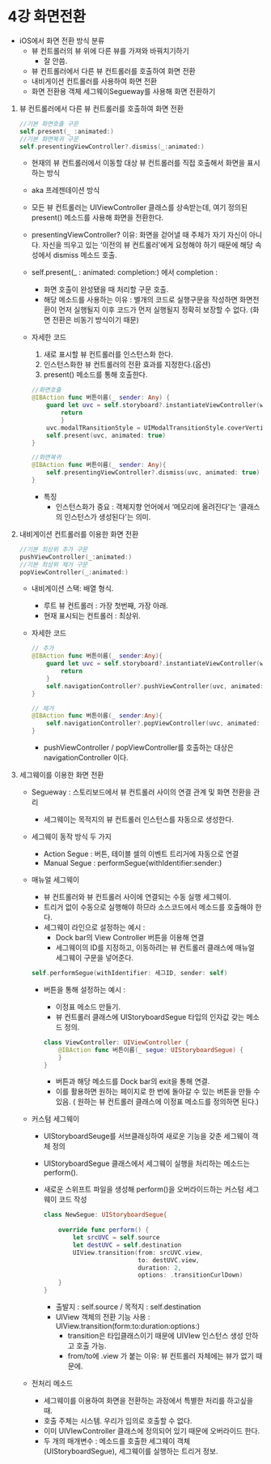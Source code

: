 # 4강 화면전환

- iOS에서 화면 전환 방식 분류
    - 뷰 컨트롤러의 뷰 위에 다른 뷰를 가져와 바꿔치기하기
        - 잘 안씀.
    - 뷰 컨트롤러에서 다른 뷰 컨트롤러를 호출하여 화면 전환
    - 내비게이션 컨트롤러를 사용하여 화면 전환
    - 화면 전환용 객체 세그웨이Segueway를 사용해 화면 전환하기
    
1. 뷰 컨트롤러에서 다른 뷰 컨트롤러를 호출하여 화면 전환
    
    ```swift
    //기본 화면호출 구문 
    self.present(_ :animated:)
    //기본 화면복귀 구문
    self.presentingViewController?.dismiss(_:animated:)
    ```
    
    - 현재의 뷰 컨트롤러에서 이동할 대상 뷰 컨트롤러를 직접 호출해서 화면을 표시하는 방식
    - aka 프레젠테이션 방식
    - 모든 뷰 컨트롤러는 UIViewController 클래스를 상속받는데, 여기 정의된 present() 메소드를 사용해 화면을 전환한다.
    - presentingViewController? 이유: 화면을 걷어낼 때 주체가 자기 자신이 아니다. 
    자신을 띄우고 있는 ‘이전의 뷰 컨트롤러'에게 요청해야 하기 때문에 해당 속성에서 dismiss 메소드 호출.
    - self.present(_ : animated: completion:) 에서 completion :
        - 화면 호출이 완성됐을 때 처리할 구문 호출.
        - 해당 메소드를 사용하는 이유 : 별개의 코드로 실행구문을 작성하면 화면전환이 먼저 실행될지 이후 코드가 먼저 실행될지 정확히 보장할 수 없다. (화면 전환은 비동기 방식이기 때문)
    - 자세한 코드
        1. 새로 표시할 뷰 컨트롤러를 인스턴스화 한다. 
        2. 인스턴스화한 뷰 컨트롤러의 전환 효과를 지정한다.(옵션)
        3. present() 메소드를 통해 호출한다. 
        
        ```swift
        //화면호출
        @IBAction func 버튼이름(_ sender: Any) {
            guard let uvc = self.storyboard?.instantiateViewController(withIdentifier: "스토리보드 아이디") else { 
                return 
                }
            uvc.modalTRansitionStyle = UIModalTransitionStyle.coverVertical // 옵션
            self.present(uvc, animated: true)
        }
        
        //화면복귀
        @IBAction func 버튼이름(_ sender: Any){
            self.presentingViewController?.dismiss(uvc, animated: true)
        }
        ```
        
        - 특징
            - 인스턴스화가 중요 : 객체지향 언어에서 ‘메모리에 올려진다'는 ‘클래스의 인스턴스가 생성된다'는 의미.
            
2. 내비게이션 컨트롤러를 이용한 화면 전환
    
    ```swift
    //기본 최상위 추가 구문
    pushViewController(_:animated:)
    //기본 최상위 제거 구문
    popViewController(_:animated:)
    ```
    
    - 내비게이션 스택: 배열 형식.
        - 루트 뷰 컨트롤러 : 가장 첫번째, 가장 아래.
        - 현재 표시되는 컨트롤러 : 최상위.
    - 자세한 코드
        
        ```swift
        // 추가
        @IBAction func 버튼이름(_ sender:Any){
            guard let uvc = self.storyboard?.instantiateViewController(withIdentifier: 스토리보드 이름) else {
                return 
            }
            self.navigationController?.pushViewController(uvc, animated: true)
        }
        
        // 제거
        @IBAction func 버튼이름(_ sender:Any){
            self.navigationController?.popViewController(uvc, animated: true)
        }
        ```
        
        - pushViewController / popViewController를 호출하는 대상은 navigationController 이다.
3. 세그웨이를 이용한 화면 전환
    - Segueway : 스토리보드에서 뷰 컨트롤러 사이의 연결 관계 및 화면 전환을 관리
        - 세그웨이는 목적지의 뷰 컨트롤러 인스턴스를 자동으로 생성한다.
    - 세그웨이 동작 방식 두 가지
        - Action Segue : 버튼, 테이블 셀의 이벤트 트리거에 자동으로 연결
        - Manual Segue : performSegue(withIdentifier:sender:)
    - 매뉴얼 세그웨이
        - 뷰 컨트롤러와 뷰 컨트롤러 사이에 연결되는 수동 실행 세그웨이.
        - 트리거 없이 수동으로 실행해야 하므라 소스코드에서 메소드를 호출해야 한다.
        - 세그웨이 라인으로 설정하는 예시 :
            - Dock bar의 View Controller 버튼을 이용해 연결
            - 세그웨이의 ID를 지정하고, 이동하려는 뷰 컨트롤러 클래스에 매뉴얼 세그웨이 구문을 넣어준다.
        
        ```swift
        self.performSegue(withIdentifier: 세그ID, sender: self)
        ```
        
        - 버튼을 통해 설정하는 예시 :
            - 이정표 메소드 만들기.
            - 뷰 컨트롤러 클래스에 UIStoryboardSegue 타입의 인자값 갖는 메소드 정의.
            
            ```swift
            class ViewController: UIViewController {
                @IBAction func 버튼이름(_ segue: UIStoryboardSegue) {
                }
            }
            ```
            
            - 버튼과 해당 메소드를 Dock bar의 exit을 통해 연결.
            - 이를 활용하면 원하는 페이지로 한 번에 돌아갈 수 있는 버튼을 만들 수 있음.
            ( 원하는 뷰 컨트롤러 클래스에 이정표 메소드를 정의하면 된다.)
    - 커스텀 세그웨이
        - UIStoryboardSeuge를 서브클래싱하여 새로운 기능을 갖춘 세그웨이 객체 정의
        - UIStoryboardSegue 클래스에서 세그웨이 실행을 처리하는 메소드는 perform().
        - 새로운 스위프트 파일을 생성해 perform()을 오버라이드하는 커스텀 세그웨이 코드 작성
            
            ```swift
            class NewSegue: UIStoryboardSegue{
                
                override func perform() {
                    let srcUVC = self.source
                    let destUVC = self.destination
                    UIView.transition(from: srcUVC.view,
                                      to: destUVC.view,
                                      duration: 2,
                                      options: .transitionCurlDown)
                }
            }
            ```
            
            - 출발지 : self.source / 목적지 : self.destination
            - UIView 객체의 전환 기능 사용 : UIView.transition(form:to:duration:options:)
                - transition은 타입클래스이기 때문에 UIVIew 인스턴스 생성 안하고 호출 가능.
                - from/to에 .view 가 붙는 이유: 뷰 컨트롤러 자체에는 뷰가 없기 때문에.
    - 전처리 메소드
        - 세그웨이를 이용하여 화면을 전환하는 과정에서 특별한 처리를 하고싶을 때.
        - 호출 주체는 시스템. 우리가 임의로 호출할 수 없다.
        - 이미 UIVIewController 클래스에 정의되어 있기 때문에 오버라이드 한다.
        - 두 개의 매개변수 : 메소드를 호출한 세그웨이 객체(UIStoryboardSegue), 세그웨이를 실행하는 트리거 정보.
